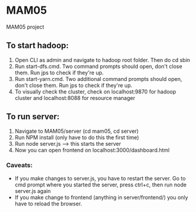 # MAM05
MAM05 project

## To start hadoop:
1. Open CLI as admin and navigate to hadoop root folder. Then do cd sbin
2. Run start-dfs.cmd. Two command prompts should open, don't close them. Run jps to check if they're up.
3. Run start-yarn.cmd. Two additional command prompts should open, don't close them. Run jps to check if they're up.
4. To visually check the cluster, check on localhost:9870 for hadoop cluster and localhost:8088 for resource manager

## To run server:
1. Navigate to MAM05/server (cd mam05, cd server)
2. Run NPM install (only have to do this the first time)
3. Run node server.js --> this starts the server
4. Now you can open frontend on localhost:3000/dashboard.html

### Caveats:
- If you make changes to server.js, you have to restart the server. Go to cmd prompt where you started the server, press ctrl+c, then run node server.js again
- If you make change to frontend (anything in server/frontend/) you only have to reload the browser.